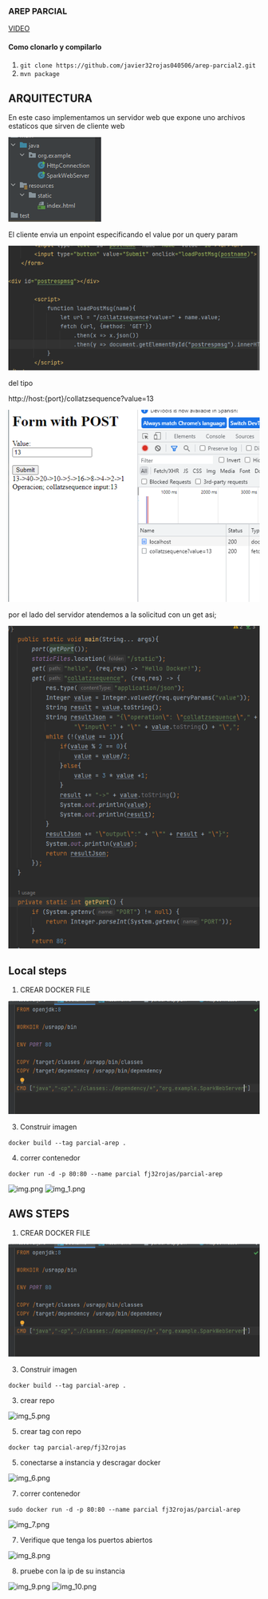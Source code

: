 ### AREP PARCIAL

[VIDEO](https://youtube.com/shorts/K1rFYwLsAOw?feature=share)

#### Como clonarlo y compilarlo
1) ````git clone https://github.com/javier32rojas040506/arep-parcial2.git````
2) ``mvn package``
## ARQUITECTURA
En este caso implementamos un servidor web que expone uno archivos estaticos que sirven de cliente web

![img.png](ReadmeImges/img.png)

El cliente envia un enpoint especificando el value por un query param

![img_1.png](ReadmeImges/img_1.png)

del tipo

http://host:{port}/collatzsequence?value=13

![img_2.png](ReadmeImges/img_2.png)

por el lado del servidor atendemos a la solicitud con un get asi;

![img_3.png](ReadmeImges/img_3.png)

## Local steps
1) CREAR DOCKER FILE
  
![img_4.png](ReadmeImges/img_4.png)

3) Construir imagen

``` docker build --tag parcial-arep . ```

4) correr contenedor

``docker run -d -p 80:80 --name parcial fj32rojas/parcial-arep``

![img.png](img.png)
![img_1.png](img_1.png)

## AWS STEPS
1) CREAR DOCKER FILE

![img_4.png](ReadmeImges/img_4.png)

3) Construir imagen

``` docker build --tag parcial-arep . ```

3) crear repo

![img_5.png](ReadmeImges/img_5.png)

5) crear tag con repo

```` docker tag parcial-arep/fj32rojas ````

5) conectarse a instancia y descragar docker

![img_6.png](ReadmeImges/img_6.png)

7) correr contenedor


``sudo docker run -d -p 80:80 --name parcial fj32rojas/parcial-arep``


![img_7.png](ReadmeImges/img_7.png)

7) Verifique que tenga los puertos abiertos

![img_8.png](ReadmeImges/img_8.png)

8) pruebe con la ip de su instancia

![img_9.png](ReadmeImges/img_9.png)
![img_10.png](ReadmeImges/img_10.png)
